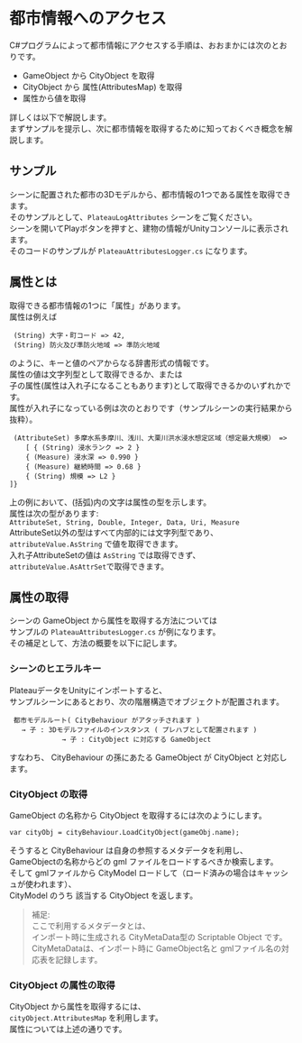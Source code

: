 # 都市情報へのアクセス

C#プログラムによって都市情報にアクセスする手順は、おおまかには次のとおりです。  
- GameObject から CityObject を取得  
- CityObject から 属性(AttributesMap) を取得
- 属性から値を取得  

詳しくは以下で解説します。  
まずサンプルを提示し、次に都市情報を取得するために知っておくべき概念を解説します。

## サンプル
シーンに配置された都市の3Dモデルから、都市情報の1つである属性を取得できます。  
そのサンプルとして、```PlateauLogAttributes``` シーンをご覧ください。  
シーンを開いてPlayボタンを押すと、建物の情報がUnityコンソールに表示されます。  
そのコードのサンプルが ```PlateauAttributesLogger.cs``` になります。



## 属性とは
取得できる都市情報の1つに「属性」があります。  
属性は例えば  
```
 (String) 大字・町コード => 42,
 (String) 防火及び準防火地域 => 準防火地域
```
のように、キーと値のペアからなる辞書形式の情報です。  
属性の値は文字列型として取得できるか、または  
子の属性(属性は入れ子になることもあります)として取得できるかのいずれかです。  
属性が入れ子になっている例は次のとおりです（サンプルシーンの実行結果から抜粋）。
```
 (AttributeSet) 多摩水系多摩川、浅川、大栗川洪水浸水想定区域（想定最大規模） => 
    [ { (String) 浸水ランク => 2 }
    { (Measure) 浸水深 => 0.990 }
    { (Measure) 継続時間 => 0.68 }
    { (String) 規模 => L2 }  
]}
```
上の例において、(括弧)内の文字は属性の型を示します。  
属性は次の型があります:  
```AttributeSet, String, Double, Integer, Data, Uri, Measure```  
AttributeSet以外の型はすべて内部的には文字列型であり、  
```attributeValue.AsString``` で値を取得できます。  
入れ子AttributeSetの値は ```AsString``` では取得できず、```attributeValue.AsAttrSet```で取得できます。


## 属性の取得

シーンの GameObject から属性を取得する方法については  
サンプルの ```PlateauAttributesLogger.cs``` が例になります。  
その補足として、方法の概要を以下に記します。


### シーンのヒエラルキー
PlateauデータをUnityにインポートすると、  
サンプルシーンにあるとおり、次の階層構造でオブジェクトが配置されます。

```
 都市モデルルート( CityBehaviour がアタッチされます )
   → 子 : 3Dモデルファイルのインスタンス ( プレハブとして配置されます )
             → 子 : CityObject に対応する GameObject
```

すなわち、 CityBehaviour の孫にあたる GameObject が CityObject と対応します。

### CityObject の取得
GameObject の名称から CityObject を取得するには次のようにします。  
```
var cityObj = cityBehaviour.LoadCityObject(gameObj.name);
```   
そうすると CityBehaviour は自身の参照するメタデータを利用し、  
GameObjectの名称からどの gml ファイルをロードするべきか検索します。  
そして gmlファイルから CityModel ロードして（ロード済みの場合はキャッシュが使われます）、  
CityModel のうち 該当する CityObject を返します。  

> 補足:  
> ここで利用するメタデータとは、  
> インポート時に生成される CityMetaData型の Scriptable Object です。  
> CityMetaDataは、インポート時に GameObject名と gmlファイル名の対応表を記録します。

### CityObject の属性の取得
CityObject から属性を取得するには、  
```cityObject.AttributesMap``` を利用します。  
属性については上述の通りです。